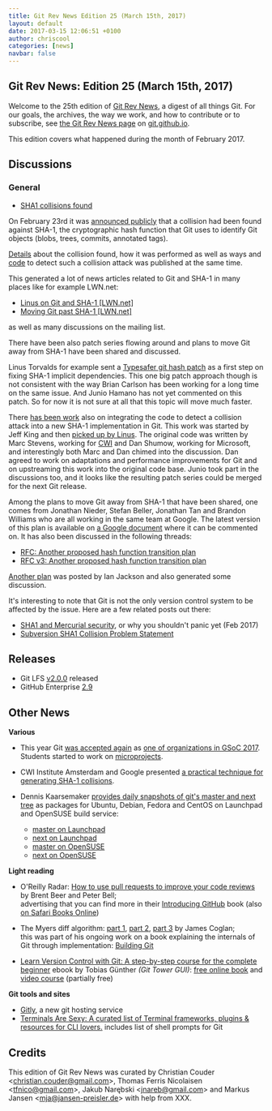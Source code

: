 ```yaml
---
title: Git Rev News Edition 25 (March 15th, 2017)
layout: default
date: 2017-03-15 12:06:51 +0100
author: chriscool
categories: [news]
navbar: false
---
```


## Git Rev News: Edition 25 (March 15th, 2017)

Welcome to the 25th edition of [Git Rev News](https://git.github.io/rev_news/rev_news/),
a digest of all things Git. For our goals, the archives, the way we work, and how to contribute or to
subscribe, see [the Git Rev News page](https://git.github.io/rev_news/rev_news/) on [git.github.io](http://git.github.io).

This edition covers what happened during the month of February 2017.

## Discussions

### General

* [SHA1 collisions found](https://public-inbox.org/git/20170223164306.spg2avxzukkggrpb@kitenet.net/)

On February 23rd it was [announced publicly](https://security.googleblog.com/2017/02/announcing-first-sha1-collision.html)
that a collision had been found against SHA-1, the cryptographic hash
function that Git uses to identify Git objects (blobs, trees, commits,
annotated tags).

[Details](https://shattered.it/) about the collision found, how it was
performed as well as ways and [code](https://github.com/cr-marcstevens/sha1collisiondetection)
to detect such a collision attack was published at the same time.

This generated a lot of news articles related to Git and SHA-1 in many
places like for example LWN.net:

  - [Linus on Git and SHA-1 [LWN.net]](https://lwn.net/Articles/715621/)
  - [Moving Git past SHA-1 [LWN.net]](https://lwn.net/Articles/715716/)

as well as many discussions on the mailing list.

There have been also patch series flowing around and plans to move Git
away from SHA-1 have been shared and discussed.

Linus Torvalds for example sent a
[Typesafer git hash patch](https://public-inbox.org/git/CA+55aFxYs1zp2c-UPe8EfshNNOxRVxZ2H+ipsnG489NBsE+DLQ@mail.gmail.com/)
as a first step on fixing SHA-1 implicit dependencies. This one big
patch approach though is not consistent with the way Brian Carlson has
been working for a long time on the same issue. And Junio Hamano has
not yet commented on this patch. So for now it is not sure at all that
this topic will move much faster.

There [has been work](http://public-inbox.org/git/20170223230536.tdmtsn46e4lnrimx@sigill.intra.peff.net/)
also on integrating the code to detect a collision attack into a new
SHA-1 implementation in Git. This work was started by Jeff King and
then [picked up by Linus](http://public-inbox.org/git/alpine.LFD.2.20.1702281621050.22202@i7.lan/).
The original code was written by Marc Stevens, working for
[CWI](https://www.cwi.nl/research-groups/Cryptology) and Dan Shumow,
working for Microsoft, and interestingly both Marc and Dan chimed into the
discussion. Dan agreed to work on adaptations and performance
improvements for Git and on upstreaming this work into the original
code base.
Junio took part in the discussions too, and it looks like the
resulting patch series could be merged for the next Git release.

Among the plans to move Git away from SHA-1 that have been shared, one
comes from Jonathan Nieder, Stefan Beller, Jonathan Tan and Brandon
Williams who are all working in the same team at Google. The latest
version of this plan is available on
[a Google document](https://goo.gl/gh2Mzc) where it can be commented
on. It has also been discussed in the following threads:

  - [RFC: Another proposed hash function transition plan](https://public-inbox.org/git/20170304011251.GA26789@aiede.mtv.corp.google.com/)
  - [RFC v3: Another proposed hash function transition plan](https://public-inbox.org/git/20170307001709.GC26789@aiede.mtv.corp.google.com/)

[Another plan](http://public-inbox.org/git/22708.8913.864049.452252@chiark.greenend.org.uk/)
was posted by Ian Jackson and also generated some discussion.

It's interesting to note that Git is not the only version control
system to be affected by the issue. Here are a few related posts out
there:

  - [SHA1 and Mercurial security](https://www.mercurial-scm.org/wiki/mpm/SHA1), or why you shouldn't panic yet (Feb 2017)
  - [Subversion SHA1 Collision Problem Statement](http://blogs.collab.net/subversion/subversion-sha1-collision-problem-statement-prevention-remediation-options)

<!---
### Reviews
-->

<!---
### Support
-->

## Releases

* Git LFS [v2.0.0](https://github.com/blog/2328-git-lfs-2-0-0-released) released
* GitHub Enterprise [2.9](https://github.com/blog/2326-github-enterprise-2-9-is-here-with-pull-request-improvements-organization-wide-projects-and-google-cloud-platform-support)

## Other News

__Various__

* This year Git [was accepted again](http://public-inbox.org/git/CAP8UFD1+Yn8W3YXF6Wn3=7Kiim9h6WtK7cqDu1G0uF8+CuORQg@mail.gmail.com/) as
[one of organizations in GSoC 2017](https://summerofcode.withgoogle.com/organizations/5465129203269632/).
Students started to work on [microprojects](https://git.github.io/SoC-2017-Microprojects/).

* CWI Institute Amsterdam and Google presented [a practical technique for generating SHA-1 collisions](https://security.googleblog.com/2017/02/announcing-first-sha1-collision.html).

* Dennis Kaarsemaker [provides daily snapshots of git's master and next tree](http://public-inbox.org/git/1488208102.10235.3.camel@kaarsemaker.net/)
  as packages for Ubuntu, Debian, Fedora and CentOS on Launchpad and OpenSUSE build service:
   - [master on Launchpad](https://launchpad.net/~dennis/+archive/ubuntu/git-master)
   - [next on Launchpad](https://launchpad.net/~dennis/+archive/ubuntu/git-next)
   - [master on OpenSUSE](https://build.opensuse.org/project/show/home:seveas:git-master)
   - [next on OpenSUSE](https://build.opensuse.org/project/show/home:seveas:git-next)

__Light reading__

* O'Reilly Radar: [How to use pull requests to improve your code reviews](https://www.oreilly.com/ideas/how-to-use-pull-requests-to-improve-your-code-reviews) by Brent Beer and Peter Bell;  
  advertising that you can find more in their [Introducing GitHub](http://shop.oreilly.com/product/0636920067634.do) book (also [on Safari Books Online](https://www.safaribooksonline.com/library/view/introducing-github/9781491949801/))

* The Myers diff algorithm: [part 1](https://blog.jcoglan.com/2017/02/12/the-myers-diff-algorithm-part-1/), [part 2](https://blog.jcoglan.com/2017/02/15/the-myers-diff-algorithm-part-2/), [part 3](https://blog.jcoglan.com/2017/02/17/the-myers-diff-algorithm-part-3/) by James Coglan;  
  this was part of his ongoing work on a book explaining the internals of Git through implementation: [Building Git](https://building-git.launchrock.com/)

* [Learn Version Control with Git: A step-by-step course for the complete beginner](https://www.git-tower.com/learn/git/ebook/) ebook by Tobias Günther _(Git Tower GUI)_: [free online book](https://www.git-tower.com/learn/git/ebook/en/command-line/introduction) and [video course](https://www.git-tower.com/learn/git/videos) (partially free)


__Git tools and sites__

* [Gitly](https://gitly.io/), a new git hosting service
* [Terminals Are Sexy: A curated list of Terminal frameworks, plugins & resources for CLI lovers.](https://github.com/k4m4/terminals-are-sexy) includes list of shell prompts for Git

## Credits

This edition of Git Rev News was curated by
Christian Couder &lt;<christian.couder@gmail.com>&gt;,
Thomas Ferris Nicolaisen &lt;<tfnico@gmail.com>&gt;,
Jakub Narębski &lt;<jnareb@gmail.com>&gt; and
Markus Jansen &lt;<mja@jansen-preisler.de>&gt;
with help from XXX.
